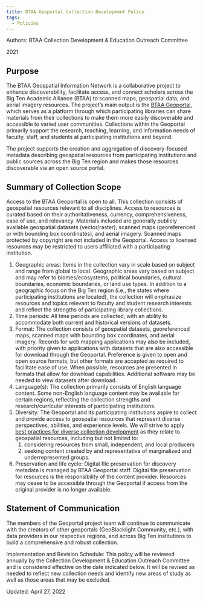 ```yaml
---
title: BTAA Geoportal Collection Development Policy
tags:
  - Policies
---
```


Authors: BTAA Collection Development & Education Outreach Committee

2021

## Purpose

The BTAA Geospatial Information Network is a collaborative project to enhance discoverability, facilitate access, and connect scholars across the Big Ten Academic Alliance (BTAA) to scanned maps, geospatial data, and aerial imagery resources. The project’s main output is the [BTAA Geoportal](https://geo.btaa.org/), which serves as a platform through which participating libraries can share materials from their collections to make them more easily discoverable and accessible to varied user communities. Collections within the Geoportal primarily support the research, teaching, learning, and information needs of faculty, staff, and students at participating institutions and beyond.

 

The project supports the creation and aggregation of discovery-focused metadata describing geospatial resources from participating institutions and public sources across the Big Ten region and makes those resources discoverable via an open source portal. 


## Summary of Collection Scope

Access to the BTAA Geoportal is open to all. This collection consists of geospatial resources relevant to all disciplines. Access to resources is curated based on their authoritativeness, currency, comprehensiveness, ease of use, and relevancy. Materials included are generally publicly available geospatial datasets (vector/raster), scanned maps (georeferenced or with bounding box coordinates), and aerial imagery. Scanned maps protected by copyright are not included in the Geoportal. Access to licensed resources may be restricted to users affiliated with a participating institution.


1. Geographic areas: Items in the collection vary in scale based on subject and range from global to local. Geographic areas vary based on subject and may refer to biomes/ecosystems, political boundaries, cultural boundaries, economic boundaries, or land use types. In addition to a geographic focus on the Big Ten region (i.e., the states where participating institutions are located), the collection will emphasize resources and topics relevant to faculty and student research interests and reflect the strengths of participating library collections.
2. Time periods: All time periods are collected, with an ability to accommodate both current and historical versions of datasets.
3. Format: The collection consists of geospatial datasets, georeferenced maps, scanned maps with bounding box coordinates, and aerial imagery. Records for web mapping applications may also be included, with priority given to applications with datasets that are also accessible for download through the Geoportal. Preference is given to open and open source formats, but other formats are accepted as required to facilitate ease of use. When possible, resources are presented in formats that allow for download capabilities. Additional software may be needed to view datasets after download.
4. Language(s): The collection primarily consists of English language content. Some non-English language content may be available for certain regions, reflecting the collection strengths and research/curricular interests of participating institutions.
5. Diversity: The Geoportal and its participating institutions aspire to collect and provide access to geospatial resources that represent diverse perspectives, abilities, and experience levels. We will strive to apply [best practices for diverse collection development](https://www.ala.org/advocacy/intfreedom/librarybill/interpretations/diversecollections) as they relate to geospatial resources, including but not limited to:
    1. considering resources from small, independent, and local producers
    2. seeking content created by and representative of marginalized and underrepresented groups.
6. Preservation and life cycle: Digital file preservation for discovery metadata is managed by BTAA Geoportal staff. Digital file preservation for resources is the responsibility of the content provider. Resources may cease to be accessible through the Geoportal if access from the original provider is no longer available.


## Statement of Communication

The members of the Geoportal project team will continue to communicate with the creators of other geoportals (GeoBlacklight Community, etc.), with data providers in our respective regions, and across Big Ten institutions to build a comprehensive and robust collection.

Implementation and Revision Schedule: This policy will be reviewed annually by the Collection Development & Education Outreach Committee and is considered effective on the date indicated below. It will be revised as needed to reflect new collection needs and identify new areas of study as well as those areas that may be excluded.

Updated: April 27, 2022